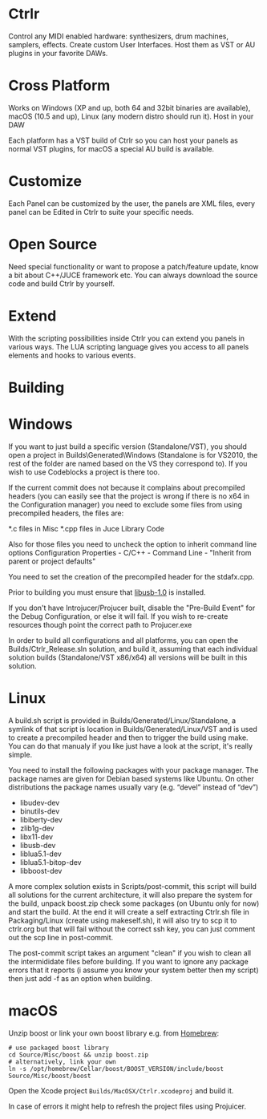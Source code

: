 Ctrlr
=====

Control any MIDI enabled hardware: synthesizers, drum machines, samplers, effects. Create custom User Interfaces. Host them as VST or AU plugins in your favorite DAWs.


Cross Platform
==============
Works on Windows (XP and up, both 64 and 32bit binaries are available), macOS (10.5 and up), Linux (any modern distro should run it).
Host in your DAW

Each platform has a VST build of Ctrlr so you can host your panels as normal VST plugins, for macOS a special AU build is available.

Customize
=========
Each Panel can be customized by the user, the panels are XML files, every panel can be Edited in Ctrlr to suite your specific needs.

Open Source
===========
Need special functionality or want to propose a patch/feature update, know a bit about C++/JUCE framework etc. You can always download the source code and build Ctrlr by yourself.

Extend
======
With the scripting possibilities inside Ctrlr you can extend you panels in various ways. The LUA scripting language gives you access to all panels elements and hooks to various events.


Building
========

Windows
=======
If you want to just build a specific version (Standalone/VST), you should open a project in
Builds\Generated\Windows (Standalone is for VS2010, the rest of the folder are named based
on the VS they correspond to). If you wish to use Codeblocks a project is there too.

If the current commit does not because it complains about precompiled headers (you can easily
see that the project is wrong if there is no x64 in the Configuration manager) you need
to exclude some files from using precompiled headers, the files are:

*.c files in Misc
*.cpp files in Juce Library Code

Also for those files you need to uncheck the option to inherit command line options
Configuration Properties - C/C++ - Command Line - "Inherit from parent or project defaults"

You need to set the creation of the precompiled header for the stdafx.cpp.

Prior to building you must ensure that [libusb-1.0](https://github.com/libusb/libusb/wiki/Windows) is installed.

If you don't have Introjucer/Projucer built, disable the "Pre-Build Event" for the
Debug Configuration, or else it will fail. If you wish to re-create resources though
point the correct path to Projucer.exe

In order to build all configurations and all platforms, you can open the
Builds/Ctrlr_Release.sln solution, and build it, assuming that each individual solution
builds (Standalone/VST x86/x64) all versions will be built in this solution.

Linux
=====
A build.sh script is provided in Builds/Generated/Linux/Standalone, a symlink of that
script is location in Builds/Generated/Linux/VST and is used to create a precompiled header
and then to trigger the build using make. You can do that manualy if you like just have
a look at the script, it's really simple.

You need to install the following packages with your package
manager. The package names are given for Debian based systems like
Ubuntu. On other distributions the package names usually vary
(e.g. “devel” instead of “dev”)
- libudev-dev
- binutils-dev
- libiberty-dev
- zlib1g-dev
- libx11-dev
- libusb-dev
- liblua5.1-dev
- liblua5.1-bitop-dev
- libboost-dev

A more complex solution exists in Scripts/post-commit, this script will build all solutions
for the current architecture, it will also prepare the system for the build, unpack boost.zip
check some packages (on Ubuntu only for now) and start the build. At the end it will create
a self extracting Ctrlr.sh file in Packaging/Linux (create using makeself.sh), it will also
try to scp it to ctrlr.org but that will fail without the correct ssh key, you can just comment
out the scp line in post-commit.

The post-commit script takes an argument "clean" if you wish to clean all the intermididate
files before building. If you want to ignore any package errors that it reports (i assume you
know your system better then my script) then just add -f as an option when building.

macOS
=====
Unzip boost or link your own boost library e.g. from [Homebrew](https://brew.sh):

```
# use packaged boost library
cd Source/Misc/boost && unzip boost.zip
# alternatively, link your own
ln -s /opt/homebrew/Cellar/boost/BOOST_VERSION/include/boost Source/Misc/boost/boost
```

Open the Xcode project `Builds/MacOSX/Ctrlr.xcodeproj` and build it.

In case of errors it might help to refresh the project files using Projuicer.
